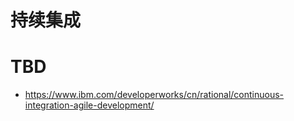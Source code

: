 # 持续集成

# TBD

- https://www.ibm.com/developerworks/cn/rational/continuous-integration-agile-development/
